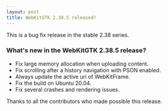 ```yaml
---
layout: post
title: WebKitGTK 2.38.5 released!
---
```


This is a bug fix release in the stable 2.38 series.

### What's new in the WebKitGTK 2.38.5 release?

 - Fix large memory allocation when uploading content.
 - Fix scrolling after a history navigation with PSON enabled.
 - Always update the active uri of WebKitFrame.
 - Fix the build on Ubuntu 20.04.
 - Fix several crashes and rendering issues.

Thanks to all the contributors who made possible this release.